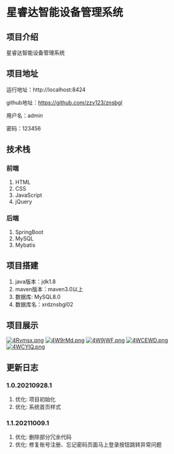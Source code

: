 # 星睿达智能设备管理系统

## 项目介绍

星睿达智能设备管理系统

## 项目地址

运行地址：http://localhost:8424

github地址：https://github.com/zzv123/znsbgl

用户名：admin

密码：123456

## 技术栈

### 前端
1. HTML
2. CSS
3. JavaScript
4. jQuery
### 后端
1. SpringBoot
2. MySQL
3. Mybatis

## 项目搭建

1. java版本：jdk1.8
2. maven版本：maven3.0以上
3. 数据库: MySQL8.0   
3. 数据库名：xrdznsbgl02

## 项目展示
[![4Rvmsx.png](https://z3.ax1x.com/2021/09/28/4Rvmsx.png)](https://imgtu.com/i/4Rvmsx)
[![4W9rMd.png](https://z3.ax1x.com/2021/09/28/4W9rMd.png)](https://imgtu.com/i/4W9rMd)
[![4W9jWF.png](https://z3.ax1x.com/2021/09/28/4W9jWF.png)](https://imgtu.com/i/4W9jWF)
[![4WCEWD.png](https://z3.ax1x.com/2021/09/28/4WCEWD.png)](https://imgtu.com/i/4WCEWD)
[![4WCYlQ.png](https://z3.ax1x.com/2021/09/28/4WCYlQ.png)](https://imgtu.com/i/4WCYlQ)

## 更新日志
### 1.0.20210928.1
1. 优化: 项目初始化
2. 优化: 系统首页样式

### 1.1.20211009.1
1. 优化: 删除部分冗余代码
2. 优化: 修复账号注册、忘记密码页面马上登录按钮跳转异常问题

